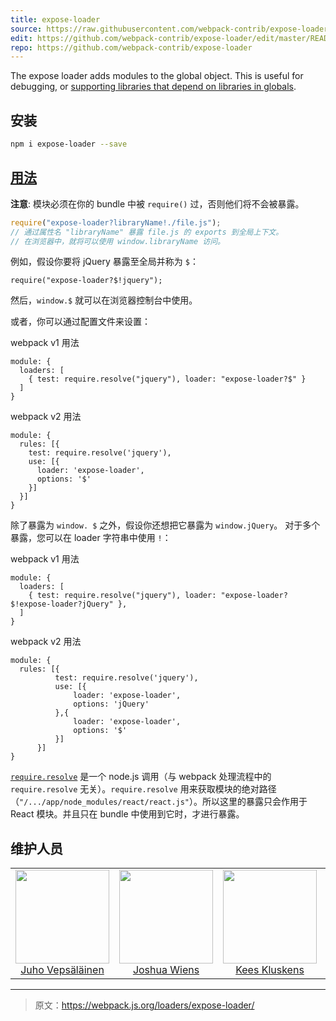 ```yaml
---
title: expose-loader
source: https://raw.githubusercontent.com/webpack-contrib/expose-loader/master/README.md
edit: https://github.com/webpack-contrib/expose-loader/edit/master/README.md
repo: https://github.com/webpack-contrib/expose-loader
---
```

The expose loader adds modules to the global object. This is useful for debugging, or <a href="https://webpack.js.org/guides/shimming/">supporting libraries that depend on libraries in globals</a>.

## 安装

```bash
npm i expose-loader --save
```

## <a href="https://webpack.js.org/concepts/loaders">用法</a>

**注意**: 模块必须在你的 bundle 中被 `require()` 过，否则他们将不会被暴露。

``` javascript
require("expose-loader?libraryName!./file.js");
// 通过属性名 "libraryName" 暴露 file.js 的 exports 到全局上下文。
// 在浏览器中，就将可以使用 window.libraryName 访问。
```

例如，假设你要将 jQuery 暴露至全局并称为 `$`：

```
require("expose-loader?$!jquery");
```

然后，`window.$` 就可以在浏览器控制台中使用。

或者，你可以通过配置文件来设置：

webpack v1 用法
```
module: {
  loaders: [
    { test: require.resolve("jquery"), loader: "expose-loader?$" }
  ]
}
```
webpack v2 用法
```
module: {
  rules: [{
    test: require.resolve('jquery'),
    use: [{
      loader: 'expose-loader',
      options: '$'
    }]
  }]
}
```

除了暴露为 `window. $` 之外，假设你还想把它暴露为 `window.jQuery`。
对于多个暴露，您可以在 loader 字符串中使用 `!`：

webpack v1 用法
```
module: {
  loaders: [
    { test: require.resolve("jquery"), loader: "expose-loader?$!expose-loader?jQuery" },
  ]
}
```
webpack v2 用法
```
module: {
  rules: [{
          test: require.resolve('jquery'),
          use: [{
              loader: 'expose-loader',
              options: 'jQuery'
          },{
              loader: 'expose-loader',
              options: '$'
          }]
      }]
}
```

[`require.resolve`](https://nodejs.org/api/all.html#globals_require_resolve) 是一个 node.js 调用（与 webpack 处理流程中的 `require.resolve` 无关）。`require.resolve` 用来获取模块的绝对路径（`"/.../app/node_modules/react/react.js"`）。所以这里的暴露只会作用于 React 模块。并且只在 bundle 中使用到它时，才进行暴露。


## 维护人员

<table>
  <tbody>
    <tr>
      <td align="center">
        <img width="150" height="150"
        src="https://avatars3.githubusercontent.com/u/166921?v=3&s=150">
        </br>
        <a href="https://github.com/bebraw">Juho Vepsäläinen</a>
      </td>
      <td align="center">
        <img width="150" height="150"
        src="https://avatars2.githubusercontent.com/u/8420490?v=3&s=150">
        </br>
        <a href="https://github.com/d3viant0ne">Joshua Wiens</a>
      </td>
      <td align="center">
        <img width="150" height="150"
        src="https://avatars3.githubusercontent.com/u/533616?v=3&s=150">
        </br>
        <a href="https://github.com/SpaceK33z">Kees Kluskens</a>
      </td>
      <td align="center">
        <img width="150" height="150"
        src="https://avatars3.githubusercontent.com/u/3408176?v=3&s=150">
        </br>
        <a href="https://github.com/TheLarkInn">Sean Larkin</a>
      </td>
    </tr>
  <tbody>
</table>


[npm]: https://img.shields.io/npm/v/expose-loader.svg
[npm-url]: https://npmjs.com/package/expose-loader

[deps]: https://david-dm.org/webpack-contrib/expose-loader.svg
[deps-url]: https://david-dm.org/webpack-contrib/expose-loader

[chat]: https://img.shields.io/badge/gitter-webpack%2Fwebpack-brightgreen.svg
[chat-url]: https://gitter.im/webpack/webpack

***

> 原文：https://webpack.js.org/loaders/expose-loader/
